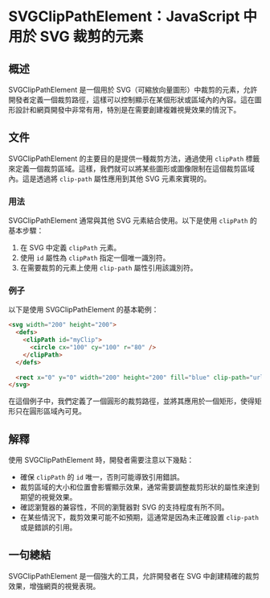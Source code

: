 <!--
Meta Description: # SVGClipPathElement：JavaScript 中用於 SVG 裁剪的元素 ## 概述 SVGClipPathElement 是一個用於 SVG（可縮放向量圖形）中裁剪的元素，允許開發者定義一個裁剪路徑，這樣可以控制顯示在某個形狀或區域內的內容。這在圖形設計和網頁開發中非常有用，特別...
Meta Keywords: svg, svgclippathelement, clippath, clip, path
-->

# SVGClipPathElement：JavaScript 中用於 SVG 裁剪的元素

## 概述
SVGClipPathElement 是一個用於 SVG（可縮放向量圖形）中裁剪的元素，允許開發者定義一個裁剪路徑，這樣可以控制顯示在某個形狀或區域內的內容。這在圖形設計和網頁開發中非常有用，特別是在需要創建複雜視覺效果的情況下。

## 文件
SVGClipPathElement 的主要目的是提供一種裁剪方法，通過使用 `clipPath` 標籤來定義一個裁剪區域。這樣，我們就可以將某些圖形或圖像限制在這個裁剪區域內。這是透過將 `clip-path` 屬性應用到其他 SVG 元素來實現的。

### 用法
SVGClipPathElement 通常與其他 SVG 元素結合使用。以下是使用 `clipPath` 的基本步驟：

1. 在 SVG 中定義 `clipPath` 元素。
2. 使用 `id` 屬性為 `clipPath` 指定一個唯一識別符。
3. 在需要裁剪的元素上使用 `clip-path` 屬性引用該識別符。

### 例子
以下是使用 SVGClipPathElement 的基本範例：

```html
<svg width="200" height="200">
  <defs>
    <clipPath id="myClip">
      <circle cx="100" cy="100" r="80" />
    </clipPath>
  </defs>
  
  <rect x="0" y="0" width="200" height="200" fill="blue" clip-path="url(#myClip)" />
</svg>
```

在這個例子中，我們定義了一個圓形的裁剪路徑，並將其應用於一個矩形，使得矩形只在圓形區域內可見。

## 解釋
使用 SVGClipPathElement 時，開發者需要注意以下幾點：

- 確保 `clipPath` 的 `id` 唯一，否則可能導致引用錯誤。
- 裁剪區域的大小和位置會影響顯示效果，通常需要調整裁剪形狀的屬性來達到期望的視覺效果。
- 確認瀏覽器的兼容性，不同的瀏覽器對 SVG 的支持程度有所不同。
- 在某些情況下，裁剪效果可能不如預期，這通常是因為未正確設置 `clip-path` 或是錯誤的引用。

## 一句總結
SVGClipPathElement 是一個強大的工具，允許開發者在 SVG 中創建精確的裁剪效果，增強網頁的視覺表現。